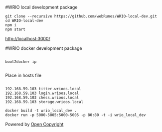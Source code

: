 #WRIO local development package
```
git clone --recursive https://github.com/webRunes/WRIO-local-dev.git
cd WRIO-local-dev
npm i
npm start
```
[http://localhost:3000/](http://localhost:3000/)


#WRIO docker development package

```

boot2docker ip


```

Place in hosts file

```

192.168.59.103 titter.wrioos.local
192.168.59.103 login.wrioos.local
192.168.59.103 chess.wrioos.local
192.168.59.103 storage.wrioos.local

```

```
docker build -t wrio_local_dev .
docker run -p 5000-5005:5000-5005 -p 80:80 -t -i wrio_local_dev
```
Powered by [Open Copyright](http://opencopyright.webrunes.com)

